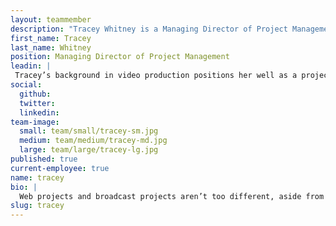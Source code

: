 ```yaml
---
layout: teammember
description: "Tracey Whitney is a Managing Director of Project Management specializing in process management at ThinkShout, a full service digital agency and B-Corp that specializes in nonprofit tech, digital strategy, website development, accessible design, and brand work. "
first_name: Tracey
last_name: Whitney
position: Managing Director of Project Management
leadin: |
 Tracey’s background in video production positions her well as a project manager. She also once summited Mt. Kosciuszko in Australia, so we’re confident she can take on any challenge.
social:
  github:
  twitter:
  linkedin:
team-image:
  small: team/small/tracey-sm.jpg
  medium: team/medium/tracey-md.jpg
  large: team/large/tracey-lg.jpg
published: true
current-employee: true
name: tracey
bio: |
  Web projects and broadcast projects aren’t too different, aside from the television part. Both require an overseer who’s not afraid to manage many moving pieces. As a result, Tracey knows how to manage tight deadlines, quick turnarounds, and translate lots of information into action items. Before coming to ThinkShout, Tracey worked at Oregon Public Broadcasting and Funnelbox, where she accumulated experience in both the nonprofit and agency realms. Those worlds collided when she joined our team, and now she’s blending her agency chops with her nonprofit background to help us create exciting new tools for our clients.
slug: tracey
---
```

